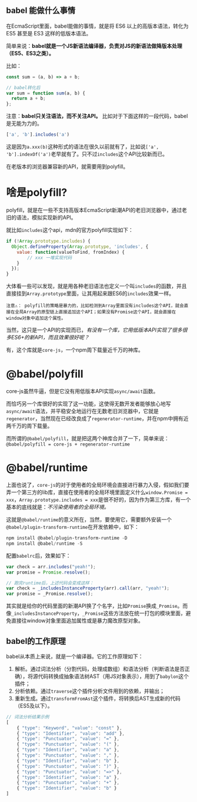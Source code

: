 ## babel 能做什么事情

在EcmaScript里面，babel能做的事情，就是将 ES6 以上的高版本语法，转化为 ES5 甚至是 ES3 这样的低版本语法。

简单来说：**babel就是一个JS新语法编译器，负责对JS的新语法做降版本处理（ES5、ES3之类）。**

比如：

```js
const sum = (a, b) => a + b;

// babel转化后
var sum = function sum(a, b) {
  return a + b;
};
```

注意：**babel只关注语法，而不关注API。** 比如对于下面这样的一段代码，babel是无能为力的。

```js
['a', 'b'].includes('a')
```

这是因为`a.xxx(b)`这种形式的语法在很久以前就有了，比如说`['a', 'b'].indexOf('a')`老早就有了。只不过`includes`这个API比较新而已。

在老版本的浏览器兼容新的API，就需要用到polyfill。

# 啥是polyfill?

polyfill，就是在一些不支持高版本EcmaScript新潮API的老旧浏览器中，通过老旧的语法，模拟实现新的API。

就比如`includes`这个api，mdn的官方polyfill实现如下：

```js
if (!Array.prototype.includes) {
  Object.defineProperty(Array.prototype, 'includes', {
    value: function(valueToFind, fromIndex) {
        // xxx 一堆实现代码
    }
  });
}
```

大体看一些可以发现，就是用各种老旧语法也定义一个叫`includes`的函数，并且直接挂到`Array.prototype`里面，让其用起来跟ES6的`includes`效果一样。

```!
注意⚠️： polyfill的策略是暴力的，比如检测到Array里面没有includes这个API，就会直接在全局Array的原型链上直接追加这个API；如果没有Promise这个API，就会直接在window对象中追加这个属性。
```

当然，这只是一个API的实现而已，*有没有一个库，它用低版本API实现了很多很多ES6+的新API，而且效果很好呢？*

有，这个库就是`core-js`，一个npm周下载量近千万的神库。

# @babel/polyfill

core-js虽然牛逼，但是它没有用低版本API实现`async/await`函数。

而恰巧另一个库很好的实现了这一功能，这使得无数开发者能够放心地写`async/await`语法，并平稳安全地运行在无数老旧浏览器中，它就是`regenerator`，当然现在已经改良成了`regenerator-runtime`，并在npm中拥有近两千万的周下载量。

而所谓的`@babel/polyfill`，就是把这两个神库合并了一下，简单来说： `@babel/polyfill = core-js + regenerator-runtime`

# @babel/runtime

上面也说了，`core-js`的对于使用者的全局环境会直接进行暴力入侵，假如我们要弄一个第三方的lib库，直接在使用者的全局环境里面定义什么`window.Promise = xxx`，`Array.prototype.includes = xxx`是很不好的，因为作为第三方库，有一个基本的底线就是：*不污染使用者的全局环境。*

这就是`@babel/runtime`的意义所在，当然，要使用它，需要额外安装一个`@babel/plugin-transform-runtime`在开发依赖中，如下：

```powershell
npm install @babel/plugin-transform-runtime -D
npm install @babel/runtime -S
```

配置`babelrc`后，效果如下：

```js
var check = arr.includes("yeah!");
var promise = Promise.resolve();

// 跑完runtime后，上述代码会变成这样：
var check = _includesInstanceProperty(arr).call(arr, "yeah!");
var promise = _Promise.resolve();
```

其实就是给你的代码里面的新潮API换了个名字，比如`Promise`换成`_Promise`。而像`_includesInstanceProperty`，`_Promise`这些方法放在统一打包的模块里面，避免直接往window对象里面追加属性或是暴力魔改原型对象。

## babel的工作原理

babel从本质上来说，就是一个编译器。它的工作原理如下：

1. 解析。通过词法分析（分割代码，处理成数组）和语法分析（判断语法是否正确），将源代码转换成抽象语法树AST（用JS对象表示），用到了`babylon`这个插件；
2. 分析依赖。通过`traverse`这个插件分析文件用到的依赖，并输出；
3. 重新生成。通过`transformFromAst`这个插件，将转换后AST生成新的代码（ES5及以下）。

```js
// 词法分析结果示例
[
    { "type": "Keyword", "value": "const" },
    { "type": "Identifier", "value": "add" },
    { "type": "Punctuator", "value": "=" },
    { "type": "Punctuator", "value": "(" },
    { "type": "Identifier", "value": "a" },
    { "type": "Punctuator", "value": "," },
    { "type": "Identifier", "value": "b" },
    { "type": "Punctuator", "value": ")" },
    { "type": "Punctuator", "value": "=>" },
    { "type": "Identifier", "value": "a" },
    { "type": "Punctuator", "value": "+" },
    { "type": "Identifier", "value": "b" }
]
```


